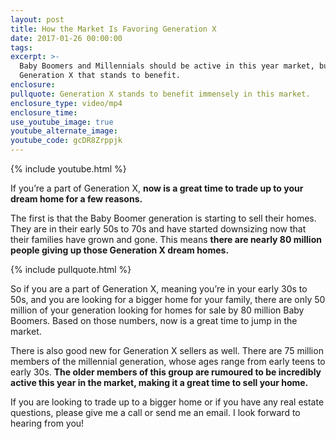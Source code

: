 ```yaml
---
layout: post
title: How the Market Is Favoring Generation X
date: 2017-01-26 00:00:00
tags:
excerpt: >-
  Baby Boomers and Millennials should be active in this year market, but it’s
  Generation X that stands to benefit.
enclosure:
pullquote: Generation X stands to benefit immensely in this market.
enclosure_type: video/mp4
enclosure_time:
use_youtube_image: true
youtube_alternate_image:
youtube_code: gcDR8Zrppjk
---
```


{% include youtube.html %}

If you’re a part of Generation X, **now is a great time to trade up to your dream home for a few reasons.**

The first is that the Baby Boomer generation is starting to sell their homes. They are in their early 50s to 70s and have started downsizing now that their families have grown and gone. This means **there are nearly 80 million people giving up those Generation X dream homes.**

{% include pullquote.html %}

So if you are a part of Generation X, meaning you’re in your early 30s to 50s, and you are looking for a bigger home for your family, there are only 50 million of your generation looking for homes for sale by 80 million Baby Boomers. Based on those numbers, now is a great time to jump in the market.

There is also good new for Generation X sellers as well. There are 75 million members of the millennial generation, whose ages range from early teens to early 30s. **The older members of this group are rumoured to be incredibly active this year in the market, making it a great time to sell your home.**

If you are looking to trade up to a bigger home or if you have any real estate questions, please give me a call or send me an email. I look forward to hearing from you!

&nbsp;